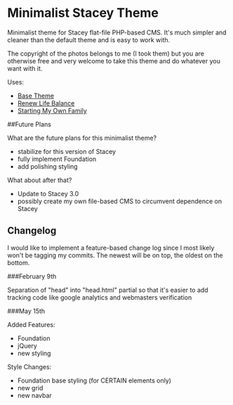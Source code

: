 Minimalist Stacey Theme
=======================

Minimalist theme for Stacey flat-file PHP-based CMS. It's much simpler and cleaner than the default theme and is easy to work with. 

The copyright of the photos belongs to me (I took them) but you are otherwise free and very welcome to take this theme and do whatever you want with it. 

Uses:

* [Base Theme](http://antjan.us/labs/minimalist-stacey-theme/)
* [Renew Life Balance](http://renewlifebalance.com)
* [Starting My Own Family](http://startingmyownfamily.com)

##Future Plans

What are the future plans for this minimalist theme?

* stabilize for this version of Stacey
* fully implement Foundation
* add polishing styling

What about after that?

* Update to Stacey 3.0 
* possibly create my own file-based CMS to circumvent dependence on Stacey

## Changelog

I would like to implement a feature-based change log since I most likely won't be tagging my commits. The newest will be on top, the oldest on the bottom.

###February 9th 

Separation of  "head" into "head.html" partial so that it's easier to add tracking code like google analytics and webmasters verification

###May 15th

Added Features:

* Foundation
* jQuery
* new styling

Style Changes:

* Foundation base styling (for CERTAIN elements only)
* new grid
* new navbar


